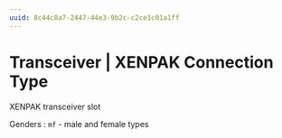 ```yaml
---
uuid: 8c44c8a7-2447-44e3-9b2c-c2ce1c01a1ff
---
```

# Transceiver | XENPAK Connection Type

XENPAK transceiver slot

Genders
: `mf` - male and female types

